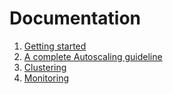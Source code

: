 # Documentation

1. [Getting started](./getting-started.md)
2. [A complete Autoscaling guideline](./autoscaling.md)
3. [Clustering](./clustering.md)
4. [Monitoring](./monitoring.md)

